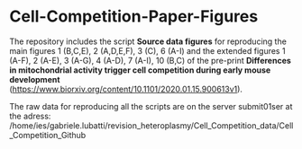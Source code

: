 # Cell-Competition-Paper-Figures
The repository includes the script **Source data figures** for reproducing the main figures 1 (B,C,E), 2 (A,D,E,F), 3 (C), 6 (A-I) and the extended figures 1 (A-F), 2 (A-E), 3 (A-G), 4 (A-D), 7 (A-I), 10 (B,C)  of the pre-print **Differences in mitochondrial activity trigger cell competition during early mouse development** (https://www.biorxiv.org/content/10.1101/2020.01.15.900613v1). 

The raw data for reproducing all the scripts are on the server submit01ser at the adress:
/home/ies/gabriele.lubatti/revision_heteroplasmy/Cell_Competition_data/Cell_Competition_Github
